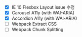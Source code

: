 - [x] IE 10 Flexbox Layout issue 수정
- [x] Carousel A11y (with WAI-ARIA)
- [x] Accordion A11y (with WAI-ARIA)
- [ ] Webpack Extract CSS
- [ ] Webpack Chunk Splitting